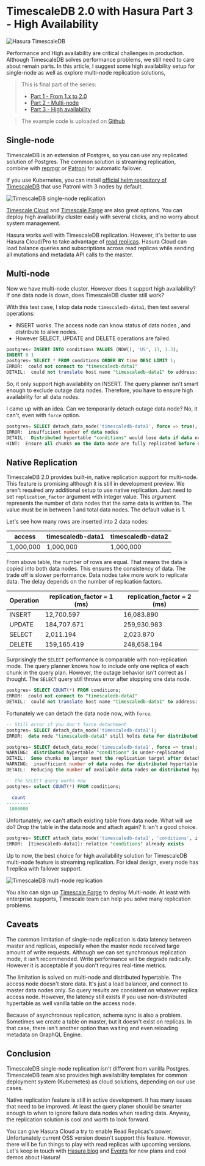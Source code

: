 # TimescaleDB 2.0 with Hasura Part 3 - High Availability

![Hasura TimescaleDB](/assets/timescaledb/timescale-hasura.png)

 Performance and High availability are critical challenges in production. Although TimescaleDB solves performance problems, we still need to care about remain parts. In this article, I suggest some high availability setup for single-node as well as explore multi-node replication solutions,

> This is final part of the series:
> - [Part 1 - From 1.x to 2.0](/posts/2020-12-31-TimescaleDB-2.0-with-Hasura-Part-1:-From-1.x-to-2.0.html)
> - [Part 2 - Multi-node](/posts/2021-01-01-TimescaleDB-2.0-with-Hasura-Part-2:-Multi-node.html)
> - [Part 3 - High availability](/posts/2021-01-02-TimescaleDB-2.0-with-Hasura-Part-3:-High-Availability.html)

> The example code is uploaded on [Github](https://github.com/hgiasac/hasura-timescaledb2-example)

## Single-node

TimescaleDB is an extension of Postgres, so you can use any replicated solution of Postgres. The common solution is streaming replication, combine with [repmgr](https://repmgr.org/) or [Patroni](https://patroni.readthedocs.io/en/latest) for automatic failover.

If you use Kubernetes, you can install [official helm repository of TimescaleDB](https://github.com/timescale/timescaledb-kubernetes) that use Patroni with 3 nodes by default.

![TimescaleDB single-node replication](/assets/timescaledb/timescale-single-replication.png) 

[Timescale Cloud](https://www.timescale.com/cloud) and [Timescale Forge](https://forge.timescale.com/) are also great options. You can deploy high availability cluster easily with several clicks, and no worry about system management.

Hasura works well with TimescaleDB replication. However, it's better to use Hasura Cloud/Pro to take advantage of [read replicas](https://hasura.io/docs/1.0/graphql/cloud/read-replicas.html). Hasura Cloud can load balance queries and subscriptions across read replicas while sending all mutations and metadata API calls to the master.

## Multi-node

Now we have multi-node cluster. However does it support high availability? If one data node is down, does TimescaleDB cluster still work?

With this test case, I stop data node `timescaledb-data1`, then test several operations:
- INSERT works. The access node can know status of data nodes , and distribute to alive nodes.
- However SELECT, UPDATE and DELETE operations are failed. 

```sql
postgres= INSERT INTO conditions VALUES (NOW(), 'US', 13, 1.3);
INSERT 0 1
postgres= SELECT * FROM conditions ORDER BY time DESC LIMIT 1;
ERROR:  could not connect to "timescaledb-data1"
DETAIL:  could not translate host name "timescaledb-data1" to address: Name does not resolve
```

So, it only support high availability on INSERT. The query planner isn't smart enough to exclude outage data nodes. Therefore, you have to ensure high availability for all data nodes.

I came up with an idea. Can we temporarily detach outage data node? No, it can't, even with `force` option.

```sql
postgres= SELECT detach_data_node('timescaledb-data1', force => true);
ERROR:  insufficient number of data nodes
DETAIL:  Distributed hypertable "conditions" would lose data if data node "timescaledb-data1" is detached.
HINT:  Ensure all chunks on the data node are fully replicated before detaching it.
```

## Native Replication

TimescaleDB 2.0 provides built-in, native replication support for multi-node. This feature is promising although it is still in development preview.
We aren't required any additional setup to use native replication. Just need to set `replication_factor` argument with integer value. This argument represents the number of data nodes that the same data is written to. The value must be in between 1 and total data nodes. The default value is 1. 

Let's see how many rows are inserted into 2 data nodes:

| access | timescaledb-data1 | timescaledb-data2 |
| ------ | ----------------- | ----------------- |
| 1,000,000  | 1,000,000 | 1,000,000 |

From above table, the number of rows are equal. That means the data is copied into both data nodes. This ensures the consistency of data. The trade off is slower performance. Data nodes take more work to replicate data. The delay depends on the number of replication factors.

| Operation | replication_factor = 1 (ms) | replication_factor = 2 (ms) | 
| --------- | --------------------------- | --------------------------- |
| INSERT    | 12,700.597             | 16,083.890             |      
| UPDATE    | 184,707.671            | 259,930.983            |
| SELECT    | 2,011.194              | 2,023.870              |
| DELETE    | 159,165.419            | 248,658.194            |

Surprisingly the `SELECT` performance is comparable with non-replication mode. The query planner knows how to include only one replica of each chunk in the query plan.
However, the outage behavior isn't correct as I thought. The `SELECT` query still throws error after stopping one data node.

```sql
postgres= SELECT COUNT(*) FROM conditions;
ERROR:  could not connect to "timescaledb-data1"           
DETAIL:  could not translate host name "timescaledb-data1" to address: Name does not resolve
```

Fortunately we can detach the data node now, with `force`.

```sql
-- Still error if you don't force detachment
postgres= SELECT detach_data_node('timescaledb-data1');
ERROR:  data node "timescaledb-data1" still holds data for distributed hypertable "conditions"

postgres= SELECT detach_data_node('timescaledb-data1', force => true);
WARNING:  distributed hypertable "conditions" is under-replicated
DETAIL:  Some chunks no longer meet the replication target after detaching data node "timescaledb-data1".
WARNING:  insufficient number of data nodes for distributed hypertable "conditions"
DETAIL:  Reducing the number of available data nodes on distributed hypertable "conditions" prevents full replication of new chunks.

-- the SELECT query works now
postgres= select COUNT(*) FROM conditions;

  count    
---------
 1000000
```

Unfortunately, we can't attach existing table from data node. What will we do? Drop the table in the data node and attach again? It 
isn't a good choice.

```sql
postgres= SELECT attach_data_node('timescaledb-data1', 'conditions', if_not_attached => true);
ERROR:  [timescaledb-data1]: relation "conditions" already exists
```

Up to now, the best choice for high availability solution for TimescaleDB multi-node feature is streaming replication. For ideal design, every node has 1 replica with failover support. 

![TimescaleDB multi-node replication](/assets/timescaledb/timescale-multinode-replication.png)

You also can sign up [Timescale Forge](https://docs.timescale.com/latest/getting-started/exploring-forge/forge-multi-node) to deploy Multi-node. At least with enterprise supports, Timescale team can help you solve many replication problems.

## Caveats

The common limitation of single-node replication is data latency between master and replicas, especially when the master node received large amount of write requests. Although we can set synchronous replication mode, it isn't recommended. Write performance will be degrade radically. However it is acceptable if you don't requires real-time metrics.

The limitation is solved on multi-node and distributed hypertable. The access node doesn't store data. It's just a load balancer, and connect to master data nodes only. So query results are consistent on whatever replica access node. However, the latency still exists if you use non-distributed hypertable as well vanilla table on the access node.

Because of asynchronous replication, schema sync is also a problem. Sometimes we create a table on master, but it doesn't exist on replicas. In that case, there isn't another option than waiting and even reloading metadata on GraphQL Engine.

## Conclusion

TimescaleDB single-node replication isn't different from vanilla Postgres. TimescaleDB team also provides high availability templates for common deployment system (Kubernetes) as cloud solutions, depending on our use cases.

Native replication feature is still in active development. It has many issues that need to be improved. At least the query planer should be smarter enough to when to ignore failure data nodes when reading data. Anyway, the replication solution is cool and worth to look forward.

You can give Hasura Cloud a try to enable Read Replicas's power. Unfortunately current OSS version doesn't support this feature. However, there will be fun things to play with read replicas with upcoming versions. Let's keep in touch with [Hasura blog](https://hasura.io/blog/) and [Events](https://hasura.io/events/) for new plans and cool demos about Hasura!